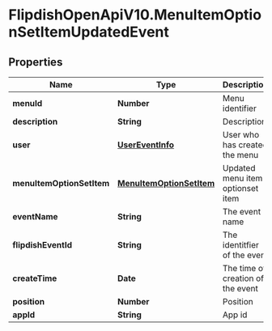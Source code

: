 # FlipdishOpenApiV10.MenuItemOptionSetItemUpdatedEvent

## Properties
Name | Type | Description | Notes
------------ | ------------- | ------------- | -------------
**menuId** | **Number** | Menu identifier | [optional] 
**description** | **String** | Description | [optional] 
**user** | [**UserEventInfo**](UserEventInfo.md) | User who has created the menu | [optional] 
**menuItemOptionSetItem** | [**MenuItemOptionSetItem**](MenuItemOptionSetItem.md) | Updated menu item optionset item | [optional] 
**eventName** | **String** | The event name | [optional] 
**flipdishEventId** | **String** | The identitfier of the event | [optional] 
**createTime** | **Date** | The time of creation of the event | [optional] 
**position** | **Number** | Position | [optional] 
**appId** | **String** | App id | [optional] 


